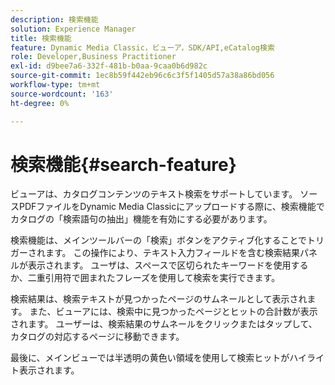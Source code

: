 ```yaml
---
description: 検索機能
solution: Experience Manager
title: 検索機能
feature: Dynamic Media Classic，ビューア，SDK/API,eCatalog検索
role: Developer,Business Practitioner
exl-id: d9bee7a6-332f-481b-b0aa-9caa0b6d982c
source-git-commit: 1ec8b59f442eb96c6c3f5f1405d57a38a86bd056
workflow-type: tm+mt
source-wordcount: '163'
ht-degree: 0%

---
```


# 検索機能{#search-feature}

ビューアは、カタログコンテンツのテキスト検索をサポートしています。 ソースPDFファイルをDynamic Media Classicにアップロードする際に、検索機能でカタログの「検索語句の抽出」機能を有効にする必要があります。

検索機能は、メインツールバーの「検索」ボタンをアクティブ化することでトリガーされます。 この操作により、テキスト入力フィールドを含む検索結果パネルが表示されます。 ユーザは、スペースで区切られたキーワードを使用するか、二重引用符で囲まれたフレーズを使用して検索を実行できます。

検索結果は、検索テキストが見つかったページのサムネールとして表示されます。 また、ビューアには、検索中に見つかったページとヒットの合計数が表示されます。 ユーザーは、検索結果のサムネールをクリックまたはタップして、カタログの対応するページに移動できます。

最後に、メインビューでは半透明の黄色い領域を使用して検索ヒットがハイライト表示されます。
